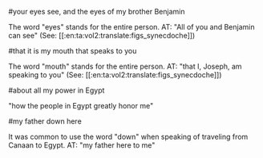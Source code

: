 #your eyes see, and the eyes of my brother Benjamin

The word "eyes" stands for the entire person. AT: "All of you and Benjamin can see" (See: [[:en:ta:vol2:translate:figs_synecdoche]])

#that it is my mouth that speaks to you

The word "mouth" stands for the entire person. AT: "that I, Joseph, am speaking to you" (See: [[:en:ta:vol2:translate:figs_synecdoche]])

#about all my power in Egypt

"how the people in Egypt greatly honor me"

#my father down here

It was common to use the word "down" when speaking of traveling from Canaan to Egypt. AT: "my father here to me"